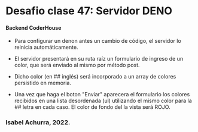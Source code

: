 # Desafio clase 47: Servidor DENO

#### Backend CoderHouse

- Para configurar un denon antes un cambio de código, el servidor lo reinicia automáticamente.

- El servidor presentará en su ruta raíz un formulario de ingreso de un color, que será enviado al mismo por método post.

- Dicho color (en ## inglés) será incorporado a un array de colores persistido en memoria.

- Una vez que haga el boton "Enviar" aparecera el formulario los colores recibidos en una lista desordenada (ul) utilizando el mismo color para la ## letra en cada caso. El color de fondo del la vista será ROJO.

### Isabel Achurra, 2022.